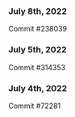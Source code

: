 ### July 8th, 2022

Commit #238039

### July 5th, 2022

Commit #314353


### July 4th, 2022

Commit #72281
